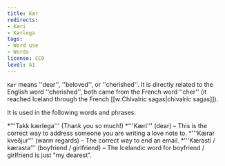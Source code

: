```yaml
---
title: Kær
redirects:
- Kæri
- Kærlega
tags:
- Word use
- Words
license: CC0
level: A1
---
```


`Kær` means ''dear'', ''beloved'', or ''cherished''. It is directly related to the English word ''cherished'', both came from the French word ''cher'' (it reached Iceland through the French [[w:Chivalric sagas|chivalric sagas]]).

It is used in the following words and phrases:

*'''Takk kærlega''' (Thank you so much!)
*'''Kæri''' (dear) – This is the correct way to address someone you are writing a love note to.
*'''Kærar kveðjur''' (warm regards) – The correct way to end an email.
*'''Kærasti / kærasta''' (boyfriend / girlfriend) – The Icelandic word for boyfriend / girlfriend is just "my dearest".

